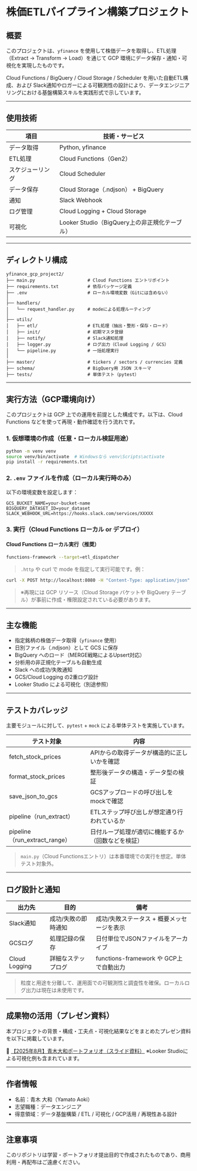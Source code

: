 # 株価ETLパイプライン構築プロジェクト

## 概要

このプロジェクトは、`yfinance` を使用して株価データを取得し、ETL処理（Extract → Transform → Load）を通じて GCP 環境にデータ保存・通知・可視化を実現したものです。

Cloud Functions / BigQuery / Cloud Storage / Scheduler を用いた自動ETL構成、および Slack通知やロガーによる可観測性の設計により、データエンジニアリングにおける基盤構築スキルを実践形式で示しています。

---

## 使用技術

| 項目       | 技術・サービス                           |
| -------- | --------------------------------- |
| データ取得    | Python, yfinance                  |
| ETL処理    | Cloud Functions（Gen2）             |
| スケジューリング | Cloud Scheduler                   |
| データ保存    | Cloud Storage（.ndjson） + BigQuery |
| 通知       | Slack Webhook                     |
| ログ管理     | Cloud Logging + Cloud Storage     |
| 可視化      | Looker Studio（BigQuery上の非正規化テーブル） |

---

## ディレクトリ構成

```
yfinance_gcp_project2/
├── main.py                    # Cloud Functions エントリポイント
├── requirements.txt           # 依存パッケージ定義
├── .env                       # ローカル環境変数（Gitには含めない）
│
├── handlers/
│   └── request_handler.py     # modeによる処理ルーティング
│
├── utils/
│   ├── etl/                   # ETL処理（抽出・整形・保存・ロード）
│   ├── init/                  # 初期マスタ登録
│   ├── notify/                # Slack通知処理
│   ├── logger.py              # ログ出力（Cloud Logging / GCS）
│   └── pipeline.py            # 一括処理実行
│
├── master/                    # tickers / sectors / currencies 定義
├── schema/                    # BigQuery用 JSON スキーマ
├── tests/                     # 単体テスト（pytest）
```

---

## 実行方法（GCP環境向け）

このプロジェクトは GCP 上での運用を前提とした構成です。以下は、Cloud Functions などを使って再現・動作確認を行う流れです。

### 1. 仮想環境の作成（任意・ローカル検証用途）

```bash
python -m venv venv
source venv/bin/activate  # Windowsなら venv\Scripts\activate
pip install -r requirements.txt
```

### 2. `.env` ファイルを作成（ローカル実行時のみ）

以下の環境変数を設定します：

```
GCS_BUCKET_NAME=your-bucket-name
BIGQUERY_DATASET_ID=your_dataset
SLACK_WEBHOOK_URL=https://hooks.slack.com/services/XXXXX
```

### 3. 実行（Cloud Functions ローカル or デプロイ）

#### Cloud Functions ローカル実行（推奨）

```bash
functions-framework --target=etl_dispatcher
```

> `.http` や curl で mode を指定して実行可能です。例：

```bash
curl -X POST http://localhost:8080 -H "Content-Type: application/json" -d '{"mode": "etl"}'
```

> ※再現には GCP リソース（Cloud Storage バケットや BigQuery テーブル）が事前に作成・権限設定されている必要があります。

---

## 主な機能

- 指定銘柄の株価データ取得（`yfinance` 使用）
- 日別ファイル（.ndjson）として GCS に保存
- BigQuery へのロード（MERGE戦略によるUpsert対応）
- 分析用の非正規化テーブルも自動生成
- Slack への成功/失敗通知
- GCS/Cloud Logging の2重ログ設計
- Looker Studio による可視化（別途参照）

---

## テストカバレッジ

主要モジュールに対して、`pytest` + `mock` による単体テストを実施しています。

| テスト対象                         | 内容                        |
| ----------------------------- | ------------------------- |
| fetch\_stock\_prices          | APIからの取得データが構造的に正しいかを確認   |
| format\_stock\_prices         | 整形後データの構造・データ型の検証         |
| save\_json\_to\_gcs           | GCSアップロードの呼び出しをmockで確認    |
| pipeline（run\_extract）        | ETLステップ呼び出しが想定通り行われているか   |
| pipeline（run\_extract\_range） | 日付ループ処理が適切に機能するか（回数などを検証） |

> `main.py`（Cloud Functionsエントリ）は本番環境での実行を想定。単体テスト対象外。

---

## ログ設計と通知

| 出力先           | 目的         | 備考                              |
| ------------- | ---------- | ------------------------------- |
| Slack通知       | 成功/失敗の即時通知 | 成功/失敗ステータス + 概要メッセージを表示         |
| GCSログ         | 処理記録の保存    | 日付単位でJSONファイルをアーカイブ             |
| Cloud Logging | 詳細なステップログ  | functions-framework や GCP上で自動出力 |

> 粒度と用途を分離して、運用面での可観測性と調査性を確保。ローカルログ出力は現在は未使用です。

---

## 成果物の活用（プレゼン資料）

本プロジェクトの背景・構成・工夫点・可視化結果などをまとめたプレゼン資料を以下に掲載しています。

🔗 [【2025年8月】青木大和ポートフォリオ（スライド資料）](https://bit.ly/3UbUZpL) ※Looker Studioによる可視化例も含まれています。

---

## 作者情報

- 名前：青木 大和（Yamato Aoki）
- 志望職種：データエンジニア
- 得意領域：データ基盤構築 / ETL / 可視化 / GCP活用 / 再現性ある設計

---

## 注意事項

このリポジトリは学習・ポートフォリオ提出目的で作成されたものであり、商用利用・再配布はご遠慮ください。

